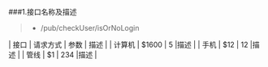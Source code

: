 ###1.接口名称及描述
>* /pub/checkUser/isOrNoLogin

| 接口        | 请求方式   |  参数  |  描述  |
| 计算机     | \$1600 |   5     |描述 |
| 手机        |   \$12   |   12   |描述 |
| 管线        | \$1    |  234  |描述 |



